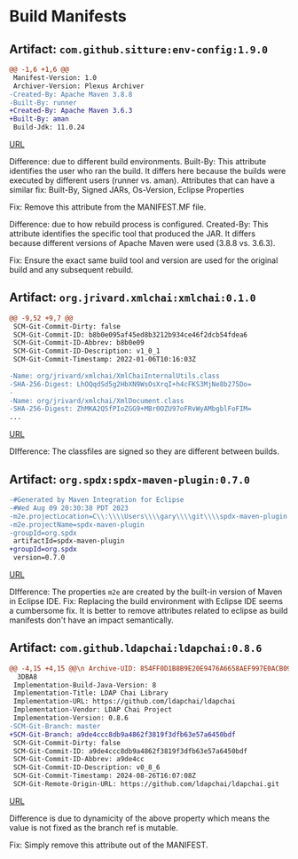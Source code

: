 # Build Manifests

## Artifact: `com.github.sitture:env-config:1.9.0`

```diff
@@ -1,6 +1,6 @@
 Manifest-Version: 1.0
 Archiver-Version: Plexus Archiver
-Created-By: Apache Maven 3.8.8
-Built-By: runner
+Created-By: Apache Maven 3.6.3
+Built-By: aman
 Build-Jdk: 11.0.24
```
[URL](http://130.237.222.185/chains-reproducible-central/com.github.sitture/env-config/1.9.0/env-config-1.9.0.jar.diffoscope.json)

Difference: due to different build environments.
Built-By: This attribute identifies the user who ran the build. It differs here because the builds were executed by different users (runner vs. aman).
Attributes that can have a similar fix: Built-By, Signed JARs, Os-Version, Eclipse Properties


Fix: Remove this attribute from the MANIFEST.MF file.

Difference: due to how rebuild process is configured.
Created-By: This attribute identifies the specific tool that produced the JAR. It differs because different versions of Apache Maven were used (3.8.8 vs. 3.6.3).

Fix: Ensure the exact same build tool and version are used for the original build and any subsequent rebuild.

## Artifact: `org.jrivard.xmlchai:xmlchai:0.1.0`

```diff
@@ -9,52 +9,7 @@
 SCM-Git-Commit-Dirty: false
 SCM-Git-Commit-ID: b8b0e095af45ed8b3212b934ce46f2dcb54fdea6
 SCM-Git-Commit-ID-Abbrev: b8b0e09
 SCM-Git-Commit-ID-Description: v1_0_1
 SCM-Git-Commit-Timestamp: 2022-01-06T10:16:03Z
 
-Name: org/jrivard/xmlchai/XmlChaiInternalUtils.class
-SHA-256-Digest: LhOQqdSd5g2HbXN9WsOsXrqI+h4cFKS3MjNe8b275Do=
-
-Name: org/jrivard/xmlchai/XmlDocument.class
-SHA-256-Digest: ZhMKA2QSfPIoZGG9+MBr0OZU97oFRvWyAMbgblFoFIM=
...
```
[URL](http://130.237.222.185/chains-reproducible-central/org.jrivard.xmlchai/xmlchai/0.1.0/xmlchai-0.1.0.jar.diffoscope.json)

DIfference: The classfiles are signed so they are different between builds.

## Artifact: `org.spdx:spdx-maven-plugin:0.7.0`


```diff
-#Generated by Maven Integration for Eclipse
-#Wed Aug 09 20:30:38 PDT 2023
-m2e.projectLocation=C\\:\\\\Users\\\\gary\\\\git\\\\spdx-maven-plugin
-m2e.projectName=spdx-maven-plugin
-groupId=org.spdx
 artifactId=spdx-maven-plugin
+groupId=org.spdx
 version=0.7.0
```
[URL](http://130.237.222.185/chains-reproducible-central/org.spdx/spdx-maven-plugin/0.7.0/spdx-maven-plugin-0.7.0.jar.diffoscope.json)

DIfference: The properties `m2e` are created by the built-in version of Maven in Eclipse IDE.
Fix: Replacing the build environment with Eclipse IDE seems a cumbersome fix.
It is better to remove attributes related to eclipse as build manifests don't have an impact semantically.

## Artifact: `com.github.ldapchai:ldapchai:0.8.6`

```diff
@@ -4,15 +4,15 @@\n Archive-UID: 854FF0D1B8B9E20E9476A6658AEF997E0ACB09ED6F9B593E086D2C8FBD8
  3DBA8
 Implementation-Build-Java-Version: 8
 Implementation-Title: LDAP Chai Library
 Implementation-URL: https://github.com/ldapchai/ldapchai
 Implementation-Vendor: LDAP Chai Project
 Implementation-Version: 0.8.6
-SCM-Git-Branch: master
+SCM-Git-Branch: a9de4ccc8db9a4862f3819f3dfb63e57a6450bdf
 SCM-Git-Commit-Dirty: false
 SCM-Git-Commit-ID: a9de4ccc8db9a4862f3819f3dfb63e57a6450bdf
 SCM-Git-Commit-ID-Abbrev: a9de4cc
 SCM-Git-Commit-ID-Description: v0_8_6
 SCM-Git-Commit-Timestamp: 2024-08-26T16:07:08Z
 SCM-Git-Remote-Origin-URL: https://github.com/ldapchai/ldapchai.git
```
[URL](http://130.237.222.185/chains-reproducible-central/com.github.ldapchai/ldapchai/0.8.6/ldapchai-0.8.6.jar.diffoscope.json)

Difference is due to dynamicity of the above property which means the value is not fixed as the branch ref is mutable.

Fix: Simply remove this attribute out of the MANIFEST.